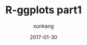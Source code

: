 ---
layout:     post
title:      "R-ggplots part1"
date:       2017-01-30
author:     "xunkang"
header-img: "img/post-bg-js-version.jpg"
tags:
    - 数学
---